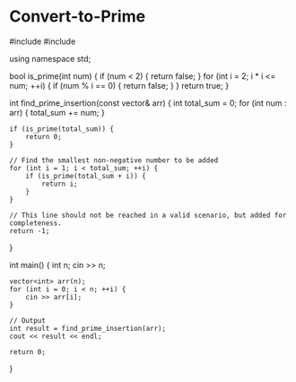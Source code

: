 # Convert-to-Prime

#include <iostream>
#include <vector>

using namespace std;

bool is_prime(int num) {
    if (num < 2) {
        return false;
    }
    for (int i = 2; i * i <= num; ++i) {
        if (num % i == 0) {
            return false;
        }
    }
    return true;
}

int find_prime_insertion(const vector<int>& arr) {
    int total_sum = 0;
    for (int num : arr) {
        total_sum += num;
    }

    if (is_prime(total_sum)) {
        return 0;
    }

    // Find the smallest non-negative number to be added
    for (int i = 1; i < total_sum; ++i) {
        if (is_prime(total_sum + i)) {
            return i;
        }
    }

    // This line should not be reached in a valid scenario, but added for completeness.
    return -1;
}

int main() {
    int n;
    cin >> n;

    vector<int> arr(n);
    for (int i = 0; i < n; ++i) {
        cin >> arr[i];
    }

    // Output
    int result = find_prime_insertion(arr);
    cout << result << endl;

    return 0;
}

